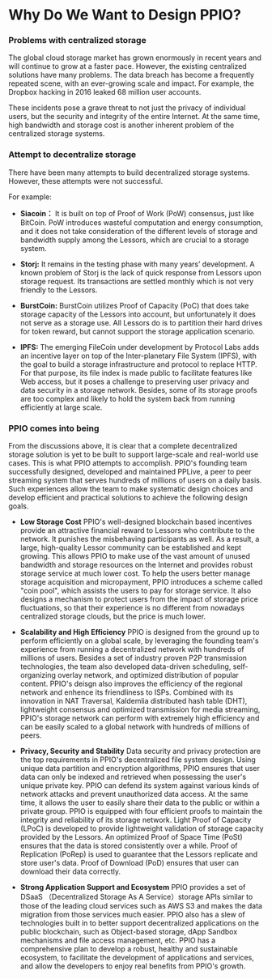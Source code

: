 # Why Do We Want to Design PPIO?

### Problems with centralized storage
The global cloud storage market has grown enormously in recent years and will continue to grow at a faster pace. However, the existing centralized solutions have many problems. The data breach has become a frequently repeated scene, with an ever-growing scale and impact. For example, the Dropbox hacking in 2016 leaked 68 million user accounts.

These incidents pose a grave threat to not just the privacy of individual users, but the security and integrity of the entire Internet. At the same time, high bandwidth and storage cost is another inherent problem of the centralized storage systems.

### Attempt to decentralize storage
There have been many attempts to build decentralized storage systems. However, these attempts were not successful.

For example:

- **Siacoin：**  It is built on top of Proof of Work (PoW) consensus, just like BitCoin. PoW introduces wasteful computation and energy consumption, and it does not take consideration of the different levels of storage and bandwidth supply among the Lessors, which are crucial to a storage system.

- **Storj:**   It remains in the testing phase with many years’ development. A known problem of Storj is the lack of quick response from Lessors upon storage request. Its transactions are settled monthly which is not very friendly to the Lessors.

- **BurstCoin:**  BurstCoin utilizes Proof of Capacity (PoC) that does take storage capacity of the Lessors into account, but unfortunately it does not serve as a storage use. All Lessors do is to partition their hard drives for token reward, but cannot support the storage application scenario.

- **IPFS:**  The emerging FileCoin under development by Protocol Labs adds an incentive layer on top of the Inter-planetary File System (IPFS), with the goal to build a storage infrastructure and protocol to replace HTTP. For that purpose, its file index is made public to facilitate features like Web access, but it poses a challenge to preserving user privacy and data security in a storage network. Besides, some of its storage proofs are too complex and likely to hold the system back from running efficiently at large scale.

### PPIO comes into being
From the discussions above, it is clear that a complete decentralized storage solution is yet to be built to support large-scale and real-world use cases. This is what PPIO attempts to accomplish.
PPIO's founding team successfully designed, developed and maintained PPLive, a peer to peer streaming system that serves hundreds of millions of users on a daily basis. Such experiences allow the team to make systematic design choices and develop efficient and practical solutions to achieve the following design goals.

- **Low Storage Cost**  PPIO's well-designed blockchain based incentives provide an attractive financial reward to Lessors who contribute to the network. It punishes the misbehaving participants as well. As a result, a large, high-quality Lessor community can be established and kept growing. This allows PPIO to make use of the vast amount of unused bandwidth and storage resources on the Internet and provides robust storage service at much lower cost. To help the users better manage storage acquisition and micropayment, PPIO introduces a scheme called "coin pool", which assists the users to pay for storage service. It also designs a mechanism to protect users from the impact of storage price fluctuations, so that their experience is no different from nowadays centralized storage clouds, but the price is much lower.

- **Scalability and High Efficiency** PPIO is designed from the ground up to perform efficiently on a global scale, by leveraging the founding team's experience from running a decentralized network with hundreds of millions of users. Besides a set of industry proven P2P transmission technologies, the team also developed data-driven scheduling, self-organizing overlay network, and optimized distribution of popular content. PPIO's deisgn also improves the efficiency of the regional network and enhence its friendliness to ISPs. Combined with its innovation in NAT Traversal, Kaldemlia distributed hash table (DHT), lightweight consensus and optimized transmission for media streaming, PPIO's storage network can perform with extremely high efficiency and can be easily scaled to a global network with hundreds of millions of peers.

- **Privacy, Security and Stability** Data security and privacy protection are the top requirements in PPIO's decentralized file system design. Using unique data partition and encryption algorithms, PPIO ensures that user data can only be indexed and retrieved when possessing the user's unique private key. PPIO can defend its system against various kinds of network attacks and prevent unauthorized data access. At the same time, it allows the user to easily share their data to the public or within a private group. PPIO is equipped with four efficient proofs to maintain the integrity and reliability of its storage network. Light Proof of Capacity (LPoC) is developed to provide lightweight validation of storage capacity provided by the Lessors. An optimized Proof of Space Time (PoSt) ensures that the data is stored consistently over a while. Proof of Replication (PoRep) is used to guarantee that the Lessors replicate and store user's data. Proof of Download (PoD) ensures that user can download their data correctly.

- **Strong Application Support and Ecosystem** PPIO provides a set of DSaaS （Decentralized Storage As A Service）storage APIs similar to those of the leading cloud services such as AWS S3 and makes the data migration from those services much easier. PPIO also has a slew of technologies built in to better support decentralized applications on the public blockchain, such as Object-based storage, dApp Sandbox mechanisms and file access management, etc. PPIO has a comprehensive plan to develop a robust, healthy and sustainable ecosystem, to facilitate the development of applications and services, and allow the developers to enjoy real benefits from PPIO's growth.

